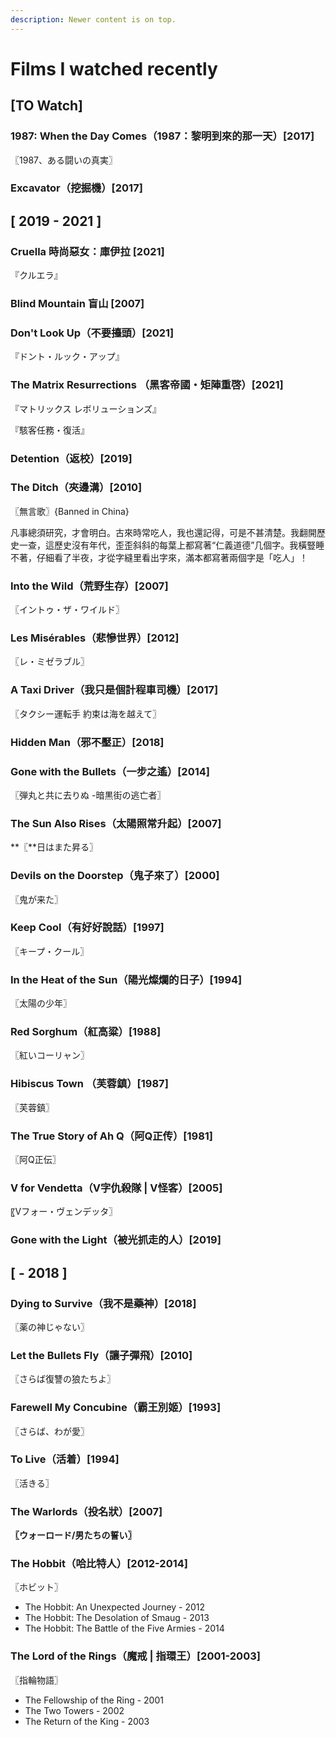 ```yaml
---
description: Newer content is on top.
---
```


# Films I watched recently

## \[TO Watch]

### 1987: When the Day Comes（1987：黎明到來的那一天）\[2017]

〖1987、ある闘いの真実〗

### Excavator（挖掘機）\[2017]

## \[ 2019 - 2021 ]

### Cruella 時尚惡女：庫伊拉 \[2021]

『クルエラ』

### Blind Mountain 盲山 \[2007]

### Don't Look Up（不要擡頭）\[2021]

『ドント・ルック・アップ』

### The Matrix Resurrections （黑客帝國・矩陣重啓）\[2021]

『マトリックス レボリューションズ』

『駭客任務・復活』

### Detention（返校）\[2019]

### The Ditch（夾邊溝）\[2010]

〖無言歌〗{Banned in China}

凡事總須研究，才會明白。古來時常吃人，我也還記得，可是不甚清楚。我翻開歷史一查，這歷史沒有年代，歪歪斜斜的每葉上都寫著“仁義道德”几個字。我橫豎睡不著，仔細看了半夜，才從字縫里看出字來，滿本都寫著兩個字是「吃人」！

### Into the Wild（荒野生存）\[2007]

〖イントゥ・ザ・ワイルド〗

### Les Misérables（悲慘世界）\[2012]

〖レ・ミゼラブル〗

### A Taxi Driver（我只是個計程車司機）\[2017]

〖タクシー運転手 約束は海を越えて〗

### Hidden Man（邪不壓正）\[2018]

### Gone with the Bullets（一步之遙）\[2014]

〖弾丸と共に去りぬ -暗黒街の逃亡者〗

### The Sun Also Rises（**太陽照常升起）\[2007]**

**〖**日はまた昇る〗

### Devils on the Doorstep（鬼子來了）\[2000]

〖鬼が来た〗

### Keep Cool（有好好說話）\[1997]

〖キープ・クール〗

### In the Heat of the Sun（陽光燦爛的日子）\[1994]

〖太陽の少年〗

### Red Sorghum（紅高粱）\[1988]

〖紅いコーリャン〗

### Hibiscus Town （芙蓉鎮）\[1987]

〖芙蓉鎮〗

### The True Story of Ah Q（阿Q正传）\[1981]

〖阿Q正伝〗

### V for Vendetta（V字仇殺隊 | V怪客）\[2005]

〖Vフォー・ヴェンデッタ〗

### Gone with the Light（被光抓走的人）\[2019]

## \[ - 2018 ]

### Dying to Survive（我不是藥神）\[2018]

〖薬の神じゃない〗

### Let the Bullets Fly（讓子彈飛）\[2010]

〖さらば復讐の狼たちよ〗

### Farewell My Concubine（霸王別姬）\[1993]

〖さらば、わが愛〗

### To Live（活着）\[1994]

〖活きる〗

### The Warlords（投**名狀）\[2007]**

**〖**ウォーロード/男たちの誓い**〗**

### The Hobbit（哈比特人）\[2012-2014]

〖ホビット〗

* The Hobbit: An Unexpected Journey - 2012
* The Hobbit: The Desolation of Smaug - 2013
* The Hobbit: The Battle of the Five Armies - 2014

### The Lord of the Rings（魔戒 | 指環王）\[2001-2003]

〖指輪物語〗

* The Fellowship of the Ring - 2001
* The Two Towers - 2002
* The Return of the King - 2003

